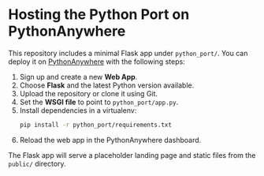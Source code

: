 # Hosting the Python Port on PythonAnywhere

This repository includes a minimal Flask app under `python_port/`.
You can deploy it on [PythonAnywhere](https://www.pythonanywhere.com/) with the following steps:

1. Sign up and create a new **Web App**.
2. Choose **Flask** and the latest Python version available.
3. Upload the repository or clone it using Git.
4. Set the **WSGI file** to point to `python_port/app.py`.
5. Install dependencies in a virtualenv:
   ```bash
   pip install -r python_port/requirements.txt
   ```
6. Reload the web app in the PythonAnywhere dashboard.

The Flask app will serve a placeholder landing page and static files from the `public/` directory.
